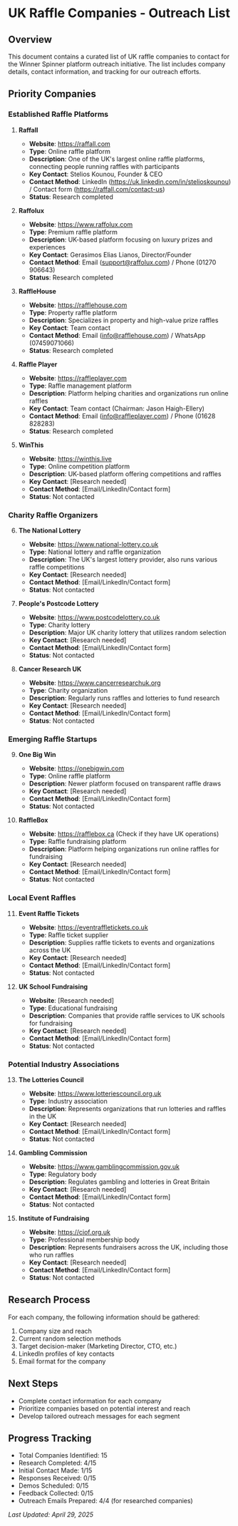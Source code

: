 # UK Raffle Companies - Outreach List

## Overview
This document contains a curated list of UK raffle companies to contact for the Winner Spinner platform outreach initiative. The list includes company details, contact information, and tracking for our outreach efforts.

## Priority Companies

### Established Raffle Platforms

1. **Raffall**
   - **Website**: https://raffall.com
   - **Type**: Online raffle platform
   - **Description**: One of the UK's largest online raffle platforms, connecting people running raffles with participants
   - **Key Contact**: Stelios Kounou, Founder & CEO
   - **Contact Method**: LinkedIn (https://uk.linkedin.com/in/stelioskounou) / Contact form (https://raffall.com/contact-us)
   - **Status**: Research completed

2. **Raffolux**
   - **Website**: https://www.raffolux.com
   - **Type**: Premium raffle platform
   - **Description**: UK-based platform focusing on luxury prizes and experiences
   - **Key Contact**: Gerasimos Elias Lianos, Director/Founder
   - **Contact Method**: Email (support@raffolux.com) / Phone (01270 906643)
   - **Status**: Research completed

3. **RaffleHouse**
   - **Website**: https://rafflehouse.com
   - **Type**: Property raffle platform
   - **Description**: Specializes in property and high-value prize raffles
   - **Key Contact**: Team contact
   - **Contact Method**: Email (info@rafflehouse.com) / WhatsApp (07459071066)
   - **Status**: Research completed

4. **Raffle Player**
   - **Website**: https://raffleplayer.com
   - **Type**: Raffle management platform
   - **Description**: Platform helping charities and organizations run online raffles
   - **Key Contact**: Team contact (Chairman: Jason Haigh-Ellery)
   - **Contact Method**: Email (info@raffleplayer.com) / Phone (01628 828283)
   - **Status**: Research completed

5. **WinThis**
   - **Website**: https://winthis.live
   - **Type**: Online competition platform
   - **Description**: UK-based platform offering competitions and raffles
   - **Key Contact**: [Research needed]
   - **Contact Method**: [Email/LinkedIn/Contact form]
   - **Status**: Not contacted

### Charity Raffle Organizers

6. **The National Lottery**
   - **Website**: https://www.national-lottery.co.uk
   - **Type**: National lottery and raffle organization
   - **Description**: The UK's largest lottery provider, also runs various raffle competitions
   - **Key Contact**: [Research needed]
   - **Contact Method**: [Email/LinkedIn/Contact form]
   - **Status**: Not contacted

7. **People's Postcode Lottery**
   - **Website**: https://www.postcodelottery.co.uk
   - **Type**: Charity lottery
   - **Description**: Major UK charity lottery that utilizes random selection
   - **Key Contact**: [Research needed]
   - **Contact Method**: [Email/LinkedIn/Contact form]
   - **Status**: Not contacted

8. **Cancer Research UK**
   - **Website**: https://www.cancerresearchuk.org
   - **Type**: Charity organization
   - **Description**: Regularly runs raffles and lotteries to fund research
   - **Key Contact**: [Research needed]
   - **Contact Method**: [Email/LinkedIn/Contact form]
   - **Status**: Not contacted

### Emerging Raffle Startups

9. **One Big Win**
   - **Website**: https://onebigwin.com
   - **Type**: Online raffle platform
   - **Description**: Newer platform focused on transparent raffle draws
   - **Key Contact**: [Research needed]
   - **Contact Method**: [Email/LinkedIn/Contact form]
   - **Status**: Not contacted

10. **RaffleBox**
    - **Website**: https://rafflebox.ca (Check if they have UK operations)
    - **Type**: Raffle fundraising platform
    - **Description**: Platform helping organizations run online raffles for fundraising
    - **Key Contact**: [Research needed]
    - **Contact Method**: [Email/LinkedIn/Contact form]
    - **Status**: Not contacted

### Local Event Raffles

11. **Event Raffle Tickets**
    - **Website**: https://eventraffletickets.co.uk
    - **Type**: Raffle ticket supplier
    - **Description**: Supplies raffle tickets to events and organizations across the UK
    - **Key Contact**: [Research needed]
    - **Contact Method**: [Email/LinkedIn/Contact form]
    - **Status**: Not contacted

12. **UK School Fundraising**
    - **Website**: [Research needed]
    - **Type**: Educational fundraising
    - **Description**: Companies that provide raffle services to UK schools for fundraising
    - **Key Contact**: [Research needed]
    - **Contact Method**: [Email/LinkedIn/Contact form]
    - **Status**: Not contacted

### Potential Industry Associations

13. **The Lotteries Council**
    - **Website**: https://www.lotteriescouncil.org.uk
    - **Type**: Industry association
    - **Description**: Represents organizations that run lotteries and raffles in the UK
    - **Key Contact**: [Research needed]
    - **Contact Method**: [Email/LinkedIn/Contact form]
    - **Status**: Not contacted

14. **Gambling Commission**
    - **Website**: https://www.gamblingcommission.gov.uk
    - **Type**: Regulatory body
    - **Description**: Regulates gambling and lotteries in Great Britain
    - **Key Contact**: [Research needed]
    - **Contact Method**: [Email/LinkedIn/Contact form]
    - **Status**: Not contacted

15. **Institute of Fundraising**
    - **Website**: https://ciof.org.uk
    - **Type**: Professional membership body
    - **Description**: Represents fundraisers across the UK, including those who run raffles
    - **Key Contact**: [Research needed]
    - **Contact Method**: [Email/LinkedIn/Contact form]
    - **Status**: Not contacted

## Research Process

For each company, the following information should be gathered:

1. Company size and reach
2. Current random selection methods
3. Target decision-maker (Marketing Director, CTO, etc.)
4. LinkedIn profiles of key contacts
5. Email format for the company

## Next Steps

- Complete contact information for each company
- Prioritize companies based on potential interest and reach
- Develop tailored outreach messages for each segment

## Progress Tracking

- Total Companies Identified: 15
- Research Completed: 4/15
- Initial Contact Made: 1/15
- Responses Received: 0/15
- Demos Scheduled: 0/15
- Feedback Collected: 0/15
- Outreach Emails Prepared: 4/4 (for researched companies)

*Last Updated: April 29, 2025*